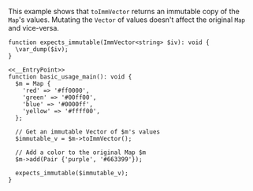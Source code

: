 This example shows that `toImmVector` returns an immutable copy of the `Map`'s values. Mutating the `Vector` of values doesn't affect the original `Map` and vice-versa.

```basic-usage.hack
function expects_immutable(ImmVector<string> $iv): void {
  \var_dump($iv);
}

<<__EntryPoint>>
function basic_usage_main(): void {
  $m = Map {
    'red' => '#ff0000',
    'green' => '#00ff00',
    'blue' => '#0000ff',
    'yellow' => '#ffff00',
  };

  // Get an immutable Vector of $m's values
  $immutable_v = $m->toImmVector();

  // Add a color to the original Map $m
  $m->add(Pair {'purple', '#663399'});

  expects_immutable($immutable_v);
}
```
